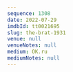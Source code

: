 ```yaml
---
sequence: 1308
date: 2022-07-29
imdbId: tt0021695
slug: the-brat-1931
venue: null
venueNotes: null
medium: OK.ru
mediumNotes: null
---
```

